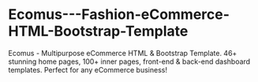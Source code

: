 # Ecomus---Fashion-eCommerce-HTML-Bootstrap-Template
Ecomus - Multipurpose eCommerce HTML &amp; Bootstrap Template. 46+ stunning home pages, 100+ inner pages, front-end &amp; back-end dashboard templates. Perfect for any eCommerce business!
